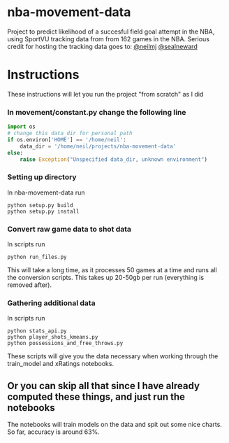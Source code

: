 # nba-movement-data
Project to predict likelihood of a succesful field goal attempt in the NBA, using SportVU tracking data from from 162 games in the NBA.
Serious credit for hosting the tracking data goes to:
[@neilmj](https://github.com/neilmj/BasketballData)
[@sealneward](https://github.com/sealneaward)

# Instructions
These instructions will let you run the project "from scratch" as I did
### In movement/constant.py change the following line
```py 
import os
# change this data_dir for personal path
if os.environ['HOME'] == '/home/neil':
    data_dir = '/home/neil/projects/nba-movement-data'
else:
    raise Exception("Unspecified data_dir, unknown environment")
```
### Setting up directory 
In nba-movement-data run
```
python setup.py build
python setup.py install
```
### Convert raw game data to shot data
In scripts run
```
python run_files.py
```
This will take a long time, as it processes 50 games at a time and runs all the conversion scripts. This takes up 20-50gb per run (everything is removed after). 

### Gathering additional data
In scripts run
```
python stats_api.py
python player_shots_kmeans.py
python possessions_and_free_throws.py
```
These scripts will give you the data necessary when working through the train_model and xRatings notebooks.

## Or you can skip all that since I have already computed these things, and just run the notebooks
The notebooks will train models on the data and spit out some nice charts. So far, accuracy is around 63%. 
